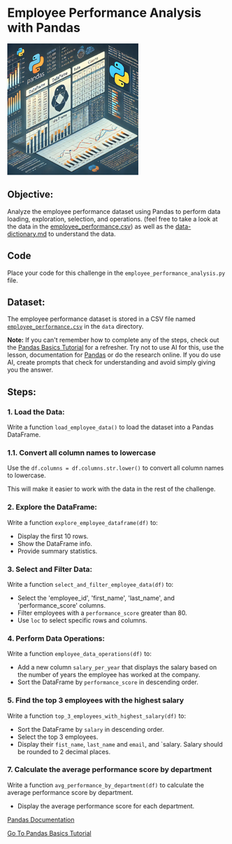 # Employee Performance Analysis with Pandas

<img src="./assets/data-pandas.webp" alt="Pandas Logo" width="300">


## Objective:

Analyze the employee performance dataset using Pandas to perform data loading, exploration, selection, and operations. (feel free to take a look at the data in the [employee_performance.csv](./data/employee_performance.csv)) as well as the [data-dictionary.md](./data/data-dictionary.md) to understand the data.

## Code

Place your code for this challenge in the `employee_performance_analysis.py` file.

## Dataset:

The employee performance dataset is stored in a CSV file named [`employee_performance.csv`](./data/employee_performance.csv) in the `data` directory.

**Note:** If you can't remember how to complete any of the steps, check out the [Pandas Basics Tutorial](https://github.com/jdrichards-pursuit/week-5.1-python-theory) for a refresher. Try not to use AI for this, use the lesson, documentation for [Pandas](https://pandas.pydata.org/docs/) or do the research online. If you do use AI, create prompts that check for understanding and avoid simply giving you the answer.

## Steps:

### 1. Load the Data:

Write a function `load_employee_data()` to load the dataset into a Pandas DataFrame.

### 1.1. Convert all column names to lowercase

Use the `df.columns = df.columns.str.lower()` to convert all column names to lowercase.

This will make it easier to work with the data in the rest of the challenge.

### 2. Explore the DataFrame:

Write a function `explore_employee_dataframe(df)` to:

- Display the first 10 rows.
- Show the DataFrame info.
- Provide summary statistics.

### 3. Select and Filter Data:

Write a function `select_and_filter_employee_data(df)` to:

- Select the 'employee_id', 'first_name', 'last_name', and 'performance_score' columns.
- Filter employees with a `performance_score` greater than 80.
- Use `loc` to select specific rows and columns.

### 4. Perform Data Operations:

Write a function `employee_data_operations(df)` to:

- Add a new column `salary_per_year` that displays the salary based on the number of years the employee has worked at the company.
- Sort the DataFrame by `performance_score` in descending order.


### 5. Find the top 3 employees with the highest salary

Write a function `top_3_employees_with_highest_salary(df)` to:

- Sort the DataFrame by `salary` in descending order.
- Select the top 3 employees.
- Display their `fist_name`, `last_name` and `email`, and `salary. Salary should be rounded to 2 decimal places.


### 7. Calculate the average performance score by department

Write a function `avg_performance_by_department(df)` to calculate the average performance score by department.

- Display the average performance score for each department.



[Pandas Documentation](https://pandas.pydata.org/docs/)

[Go To Pandas Basics Tutorial](https://github.com/jdrichards-pursuit/week-5.1-python-theory)
